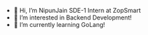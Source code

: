 - 👋 Hi, I’m NipunJain SDE-1 Intern at ZopSmart
- 👀 I’m interested in Backend Development!
- 🌱 I’m currently learning GoLang!
  

<!---
NipunJain-ZopSmart/NipunJain-ZopSmart is a ✨ special ✨ repository because its `README.md` (this file) appears on your GitHub profile.
You can click the Preview link to take a look at your changes.
--->

